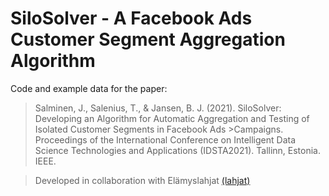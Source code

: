 # SiloSolver - A Facebook Ads Customer Segment Aggregation Algorithm

Code and example data for the paper:

>Salminen, J., Salenius, T., & Jansen, B. J. (2021). SiloSolver: Developing an Algorithm for Automatic Aggregation and Testing of Isolated Customer Segments in Facebook Ads >Campaigns. Proceedings of the International Conference on Intelligent Data Science Technologies and Applications (IDSTA2021). Tallinn, Estonia. IEEE.

>Developed in collaboration with Elämyslahjat <a href="https://www.elamyslahjat.fi/">(lahjat)</a>

